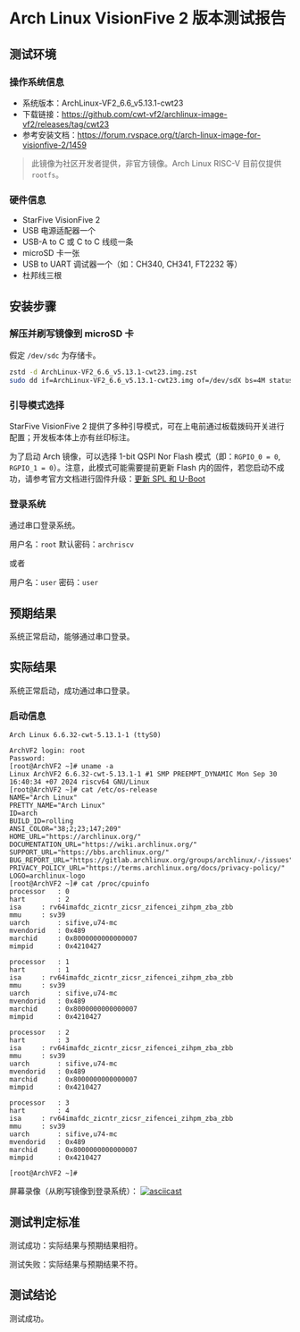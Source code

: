 # Arch Linux VisionFive 2 版本测试报告

## 测试环境

### 操作系统信息

- 系统版本：ArchLinux-VF2_6.6_v5.13.1-cwt23
- 下载链接：https://github.com/cwt-vf2/archlinux-image-vf2/releases/tag/cwt23
- 参考安装文档：https://forum.rvspace.org/t/arch-linux-image-for-visionfive-2/1459

> 此镜像为社区开发者提供，非官方镜像。Arch Linux RISC-V 目前仅提供 `rootfs`。

### 硬件信息

- StarFive VisionFive 2
- USB 电源适配器一个
- USB-A to C 或 C to C 线缆一条
- microSD 卡一张
- USB to UART 调试器一个（如：CH340, CH341, FT2232 等）
- 杜邦线三根

## 安装步骤

### 解压并刷写镜像到 microSD 卡

假定 `/dev/sdc` 为存储卡。

```bash
zstd -d ArchLinux-VF2_6.6_v5.13.1-cwt23.img.zst
sudo dd if=ArchLinux-VF2_6.6_v5.13.1-cwt23.img of=/dev/sdX bs=4M status=progress
```

### 引导模式选择

StarFive VisionFive 2 提供了多种引导模式，可在上电前通过板载拨码开关进行配置；开发板本体上亦有丝印标注。

为了启动 Arch 镜像，可以选择 1-bit QSPI Nor Flash 模式（即：`RGPIO_0 = 0`, `RGPIO_1 = 0`）。注意，此模式可能需要提前更新 Flash 内的固件，若您启动不成功，请参考官方文档进行固件升级：[更新 SPL 和 U-Boot](https://doc.rvspace.org/VisionFive2/Quick_Start_Guide/VisionFive2_QSG/spl_u_boot_0.html)


### 登录系统

通过串口登录系统。

用户名：`root`
默认密码：`archriscv`

或者

用户名：`user`
密码：`user`

## 预期结果

系统正常启动，能够通过串口登录。

## 实际结果

系统正常启动，成功通过串口登录。

### 启动信息

```log
Arch Linux 6.6.32-cwt-5.13.1-1 (ttyS0)

ArchVF2 login: root
Password: 
[root@ArchVF2 ~]# uname -a
Linux ArchVF2 6.6.32-cwt-5.13.1-1 #1 SMP PREEMPT_DYNAMIC Mon Sep 30 16:40:34 +07 2024 riscv64 GNU/Linux
[root@ArchVF2 ~]# cat /etc/os-release 
NAME="Arch Linux"
PRETTY_NAME="Arch Linux"
ID=arch
BUILD_ID=rolling
ANSI_COLOR="38;2;23;147;209"
HOME_URL="https://archlinux.org/"
DOCUMENTATION_URL="https://wiki.archlinux.org/"
SUPPORT_URL="https://bbs.archlinux.org/"
BUG_REPORT_URL="https://gitlab.archlinux.org/groups/archlinux/-/issues"
PRIVACY_POLICY_URL="https://terms.archlinux.org/docs/privacy-policy/"
LOGO=archlinux-logo
[root@ArchVF2 ~]# cat /proc/cpuinfo 
processor	: 0
hart		: 2
isa		: rv64imafdc_zicntr_zicsr_zifencei_zihpm_zba_zbb
mmu		: sv39
uarch		: sifive,u74-mc
mvendorid	: 0x489
marchid		: 0x8000000000000007
mimpid		: 0x4210427

processor	: 1
hart		: 1
isa		: rv64imafdc_zicntr_zicsr_zifencei_zihpm_zba_zbb
mmu		: sv39
uarch		: sifive,u74-mc
mvendorid	: 0x489
marchid		: 0x8000000000000007
mimpid		: 0x4210427

processor	: 2
hart		: 3
isa		: rv64imafdc_zicntr_zicsr_zifencei_zihpm_zba_zbb
mmu		: sv39
uarch		: sifive,u74-mc
mvendorid	: 0x489
marchid		: 0x8000000000000007
mimpid		: 0x4210427

processor	: 3
hart		: 4
isa		: rv64imafdc_zicntr_zicsr_zifencei_zihpm_zba_zbb
mmu		: sv39
uarch		: sifive,u74-mc
mvendorid	: 0x489
marchid		: 0x8000000000000007
mimpid		: 0x4210427

[root@ArchVF2 ~]# 
```

屏幕录像（从刷写镜像到登录系统）：
[![asciicast](https://asciinema.org/a/373WIY16lHwlqjbsj7SkIdWnU.svg)](https://asciinema.org/a/373WIY16lHwlqjbsj7SkIdWnU)

## 测试判定标准

测试成功：实际结果与预期结果相符。

测试失败：实际结果与预期结果不符。

## 测试结论

测试成功。
